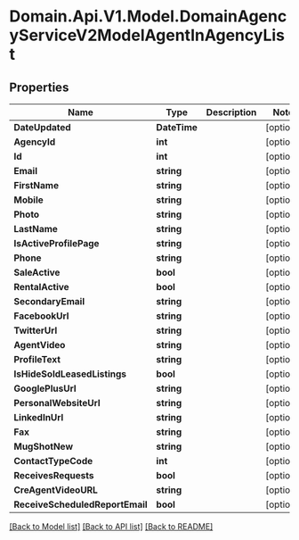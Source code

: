 # Domain.Api.V1.Model.DomainAgencyServiceV2ModelAgentInAgencyList
## Properties

Name | Type | Description | Notes
------------ | ------------- | ------------- | -------------
**DateUpdated** | **DateTime** |  | [optional] 
**AgencyId** | **int** |  | [optional] 
**Id** | **int** |  | [optional] 
**Email** | **string** |  | [optional] 
**FirstName** | **string** |  | [optional] 
**Mobile** | **string** |  | [optional] 
**Photo** | **string** |  | [optional] 
**LastName** | **string** |  | [optional] 
**IsActiveProfilePage** | **string** |  | [optional] 
**Phone** | **string** |  | [optional] 
**SaleActive** | **bool** |  | [optional] 
**RentalActive** | **bool** |  | [optional] 
**SecondaryEmail** | **string** |  | [optional] 
**FacebookUrl** | **string** |  | [optional] 
**TwitterUrl** | **string** |  | [optional] 
**AgentVideo** | **string** |  | [optional] 
**ProfileText** | **string** |  | [optional] 
**IsHideSoldLeasedListings** | **bool** |  | [optional] 
**GooglePlusUrl** | **string** |  | [optional] 
**PersonalWebsiteUrl** | **string** |  | [optional] 
**LinkedInUrl** | **string** |  | [optional] 
**Fax** | **string** |  | [optional] 
**MugShotNew** | **string** |  | [optional] 
**ContactTypeCode** | **int** |  | [optional] 
**ReceivesRequests** | **bool** |  | [optional] 
**CreAgentVideoURL** | **string** |  | [optional] 
**ReceiveScheduledReportEmail** | **bool** |  | [optional] 

[[Back to Model list]](../README.md#documentation-for-models) [[Back to API list]](../README.md#documentation-for-api-endpoints) [[Back to README]](../README.md)


